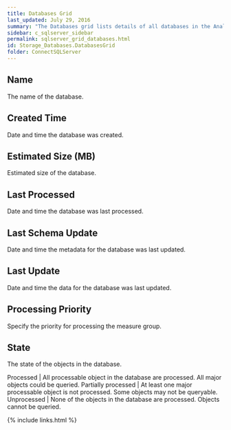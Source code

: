 ```yaml
---
title: Databases Grid
last_updated: July 29, 2016
summary: "The Databases grid lists details of all databases in the Analysis Services instance."
sidebar: c_sqlserver_sidebar
permalink: sqlserver_grid_databases.html
id: Storage_Databases.DatabasesGrid
folder: ConnectSQLServer
---
```




## Name

The name of the database.

## Created Time

Date and time the database was created.

## Estimated Size (MB)

Estimated size of the database.

## Last Processed

Date and time the database was last processed.

## Last Schema Update

Date and time the metadata for the database was last updated.

## Last Update

Date and time the data for the database was last updated.

## Processing Priority

Specify the priority for processing the measure group.

## State

The state of the objects in the database.

Processed | All processable object in the database are processed. All major objects could be queried.
Partially processed | At least one major processable object is not processed. Some objects may not be queryable.
Unprocessed | None of the objects in the database are processed. Objects cannot be queried.

{% include links.html %}

